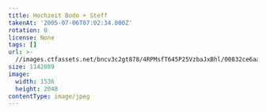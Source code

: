 ```yaml
---
title: Hochzeit Bodo + Steff
takenAt: '2005-07-06T07:02:34.000Z'
rotation: 0
license: None
tags: []
url: >-
  //images.ctfassets.net/bncv3c2gt878/4RPMsfT645P25VzbaJxBhl/00832ce6aa4af1bd97aaa8ab5f3127df/hochzeit-bodo--steff_4560369912_o
size: 1142089
image:
  width: 1536
  height: 2048
contentType: image/jpeg
---
```


